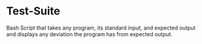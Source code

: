 # Test-Suite
Bash Script that takes any program, its standard input, and expected output and displays any deviation the program has from expected output.
